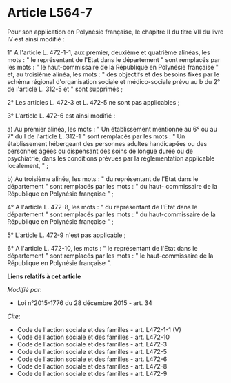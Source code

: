 # Article L564-7

Pour son application en Polynésie française, le chapitre II du titre VII du livre IV est ainsi modifié : 

1° A l'article L. 472-1-1, aux premier, deuxième et quatrième alinéas, les mots : " le représentant de l'Etat dans le
département " sont remplacés par les mots : " le haut-commissaire de la République en Polynésie française " et, au troisième
alinéa, les mots : " des objectifs et des besoins fixés par le schéma régional d'organisation sociale et médico-sociale prévu
au b du 2° de l'article L. 312-5 et " sont supprimés ; 

2° Les articles L. 472-3 et L. 472-5 ne sont pas applicables ; 

3° L'article L. 472-6 est ainsi modifié : 

a) Au premier alinéa, les mots : " Un établissement mentionné au 6° ou au 7° du I de l'article L. 312-1 " sont remplacés par
les mots : " Un établissement hébergeant des personnes adultes handicapées ou des personnes âgées ou dispensant des soins de
longue durée ou de psychiatrie, dans les conditions prévues par la réglementation applicable localement, " ; 

b) Au troisième alinéa, les mots : " du représentant de l'Etat dans le département " sont remplacés par les mots : " du haut-
commissaire de la République en Polynésie française " ; 

4° A l'article L. 472-8, les mots : " du représentant de l'Etat dans le département " sont remplacés par les mots : " du
haut-commissaire de la République en Polynésie française " ; 

5° L'article L. 472-9 n'est pas applicable ; 

6° A l'article L. 472-10, les mots : " le représentant de l'Etat dans le département " sont remplacés par les mots : " le
haut-commissaire de la République en Polynésie française ".

**Liens relatifs à cet article**

_Modifié par_:

  - Loi n°2015-1776 du 28 décembre 2015 - art. 34

_Cite_:

  - Code de l'action sociale et des familles - art. L472-1-1 (V)
  - Code de l'action sociale et des familles - art. L472-10
  - Code de l'action sociale et des familles - art. L472-3
  - Code de l'action sociale et des familles - art. L472-5
  - Code de l'action sociale et des familles - art. L472-6
  - Code de l'action sociale et des familles - art. L472-8
  - Code de l'action sociale et des familles - art. L472-9
